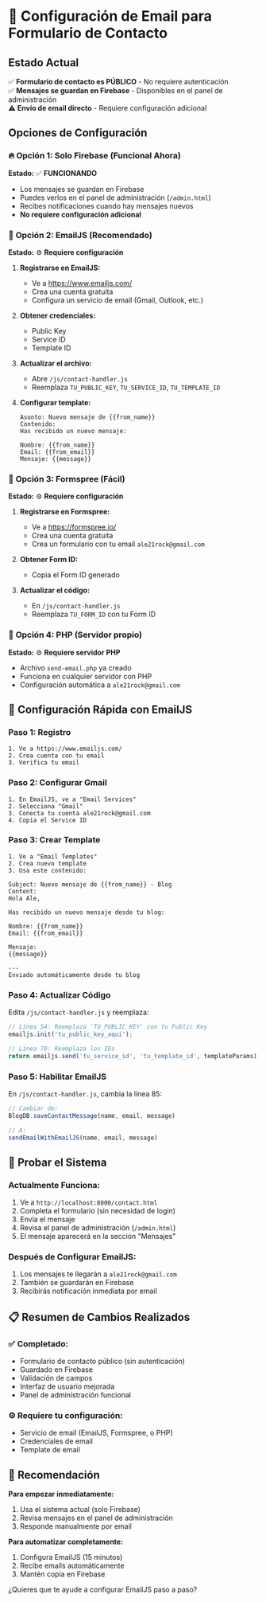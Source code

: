 # 📧 Configuración de Email para Formulario de Contacto

## Estado Actual
✅ **Formulario de contacto es PÚBLICO** - No requiere autenticación  
✅ **Mensajes se guardan en Firebase** - Disponibles en el panel de administración  
⚠️ **Envío de email directo** - Requiere configuración adicional

## Opciones de Configuración

### 🔥 **Opción 1: Solo Firebase (Funcional Ahora)**
**Estado:** ✅ **FUNCIONANDO**

- Los mensajes se guardan en Firebase
- Puedes verlos en el panel de administración (`/admin.html`)
- Recibes notificaciones cuando hay mensajes nuevos
- **No requiere configuración adicional**

### 📧 **Opción 2: EmailJS (Recomendado)**
**Estado:** ⚙️ **Requiere configuración**

1. **Registrarse en EmailJS:**
   - Ve a https://www.emailjs.com/
   - Crea una cuenta gratuita
   - Configura un servicio de email (Gmail, Outlook, etc.)

2. **Obtener credenciales:**
   - Public Key
   - Service ID
   - Template ID

3. **Actualizar el archivo:**
   - Abre `/js/contact-handler.js`
   - Reemplaza `TU_PUBLIC_KEY`, `TU_SERVICE_ID`, `TU_TEMPLATE_ID`

4. **Configurar template:**
   ```
   Asunto: Nuevo mensaje de {{from_name}}
   Contenido:
   Has recibido un nuevo mensaje:
   
   Nombre: {{from_name}}
   Email: {{from_email}}
   Mensaje: {{message}}
   ```

### 📨 **Opción 3: Formspree (Fácil)**
**Estado:** ⚙️ **Requiere configuración**

1. **Registrarse en Formspree:**
   - Ve a https://formspree.io/
   - Crea una cuenta gratuita
   - Crea un formulario con tu email `ale21rock@gmail.com`

2. **Obtener Form ID:**
   - Copia el Form ID generado

3. **Actualizar el código:**
   - En `/js/contact-handler.js`
   - Reemplaza `TU_FORM_ID` con tu Form ID

### 🐘 **Opción 4: PHP (Servidor propio)**
**Estado:** ⚙️ **Requiere servidor PHP**

- Archivo `send-email.php` ya creado
- Funciona en cualquier servidor con PHP
- Configuración automática a `ale21rock@gmail.com`

## 🚀 **Configuración Rápida con EmailJS**

### Paso 1: Registro
```
1. Ve a https://www.emailjs.com/
2. Crea cuenta con tu email
3. Verifica tu email
```

### Paso 2: Configurar Gmail
```
1. En EmailJS, ve a "Email Services"
2. Selecciona "Gmail"
3. Conecta tu cuenta ale21rock@gmail.com
4. Copia el Service ID
```

### Paso 3: Crear Template
```
1. Ve a "Email Templates"
2. Crea nuevo template
3. Usa este contenido:

Subject: Nuevo mensaje de {{from_name}} - Blog
Content:
Hola Ale,

Has recibido un nuevo mensaje desde tu blog:

Nombre: {{from_name}}
Email: {{from_email}}

Mensaje:
{{message}}

---
Enviado automáticamente desde tu blog
```

### Paso 4: Actualizar Código
Edita `/js/contact-handler.js` y reemplaza:
```javascript
// Línea 54: Reemplaza 'TU_PUBLIC_KEY' con tu Public Key
emailjs.init('tu_public_key_aquí');

// Línea 70: Reemplaza los IDs
return emailjs.send('tu_service_id', 'tu_template_id', templateParams);
```

### Paso 5: Habilitar EmailJS
En `/js/contact-handler.js`, cambia la línea 85:
```javascript
// Cambiar de:
BlogDB.saveContactMessage(name, email, message)

// A:
sendEmailWithEmailJS(name, email, message)
```

## 🧪 **Probar el Sistema**

### Actualmente Funciona:
1. Ve a `http://localhost:8000/contact.html`
2. Completa el formulario (sin necesidad de login)
3. Envía el mensaje
4. Revisa el panel de administración (`/admin.html`)
5. El mensaje aparecerá en la sección "Mensajes"

### Después de Configurar EmailJS:
1. Los mensajes te llegarán a `ale21rock@gmail.com`
2. También se guardarán en Firebase
3. Recibirás notificación inmediata por email

## 📋 **Resumen de Cambios Realizados**

### ✅ **Completado:**
- Formulario de contacto público (sin autenticación)
- Guardado en Firebase
- Validación de campos
- Interfaz de usuario mejorada
- Panel de administración funcional

### ⚙️ **Requiere tu configuración:**
- Servicio de email (EmailJS, Formspree, o PHP)
- Credenciales de email
- Template de email

## 🔧 **Recomendación**

**Para empezar inmediatamente:**
1. Usa el sistema actual (solo Firebase)
2. Revisa mensajes en el panel de administración
3. Responde manualmente por email

**Para automatizar completamente:**
1. Configura EmailJS (15 minutos)
2. Recibe emails automáticamente
3. Mantén copia en Firebase

¿Quieres que te ayude a configurar EmailJS paso a paso?
